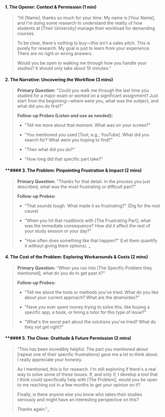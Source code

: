 #### **1. The Opener: Context & Permission (1 min)**

> "Hi [Name], thanks so much for your time. My name is [Your Name], and I'm doing some research to understand the reality of how students at [Their University] manage their workload for demanding courses.
> 
> To be clear, there's nothing to buy—this isn't a sales pitch. This is purely for research. My goal is just to learn from your experience. There are no right or wrong answers.
> 
> Would you be open to walking me through how you handle your studies? It should only take about 10 minutes."

#### **2. The Narrative: Uncovering the Workflow (3 mins)**

> **Primary Question:** "Could you walk me through the last time you studied for a major exam or worked on a significant assignment? Just start from the beginning—where were you, what was the subject, and what did you do first?"
> 
> **Follow-up Probes (Listen and use as needed):**
> 
> - "Tell me more about that moment. What was on your screen?"
>     
> - "You mentioned you used [Tool, e.g., YouTube]. What did you search for? What were you hoping to find?"
>     
> - "Then what did you do?"
>     
> - "How long did that specific part take?"
>

#### **#### **3. The Problem: Pinpointing Frustration & Impact (2 mins)**

> **Primary Question:** "Thanks for that detail. In the process you just described, what was the most frustrating or difficult part?"
> 
> **Follow-up Probes:**
> 
> - "That sounds tough. What made it so frustrating?" (Dig for the root cause)
>     
> - "When you hit that roadblock with [The Frustrating Part], what was the immediate consequence? How did it affect the rest of your study session or your day?"
>     
> - "How often does something like that happen?" (Let them quantify it without giving them options).
>_

#### **4. The Cost of the Problem: Exploring Workarounds & Costs (2 mins)**

> **Primary Question:** "When you run into [The Specific Problem they mentioned], what do you do to get past it?"
> 
> **Follow-up Probes:**
> 
> - "Tell me about the tools or methods you've tried. What do you like about your current approach? What are the downsides?"
>     
> - "Have you ever spent money trying to solve this, like buying a specific app, a book, or hiring a tutor for this type of issue?"
>     
> - "What's the worst part about the solutions you've tried? What do they not get right?"
>

#### **#### **5. The Close: Gratitude & Future Permission (2 mins)**

> "This has been incredibly helpful. The part you mentioned about [repeat one of their specific frustrations] gave me a lot to think about. I really appreciate your honesty.
> 
> As I mentioned, this is for research. I'm still exploring if there's a real way to solve some of these issues. If, and only if, I develop a tool that I think could specifically help with [The Problem], would you be open to me reaching out in a few months to get your opinion on it?
> 
> Finally, is there anyone else you know who takes their studies seriously and might have an interesting perspective on this?
> 
> Thanks again."_